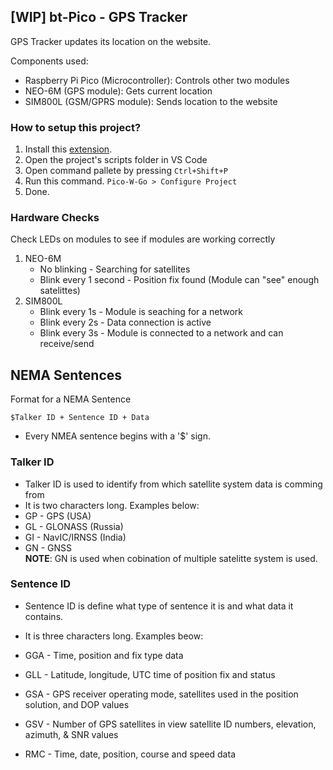 ## [WIP] bt-Pico - GPS Tracker

GPS Tracker updates its location on the website.

Components used:

- Raspberry Pi Pico (Microcontroller): Controls other two modules
- NEO-6M (GPS module): Gets current location
- SIM800L (GSM/GPRS module): Sends location to the website

### How to setup this project?

1. Install this [extension](https://marketplace.visualstudio.com/items?itemName=paulober.pico-w-go).
2. Open the project's scripts folder in VS Code
3. Open command pallete by pressing `Ctrl+Shift+P`
4. Run this command. `Pico-W-Go > Configure Project`
5. Done.

### Hardware Checks

Check LEDs on modules to see if modules are working correctly

1. NEO-6M
   - No blinking - Searching for satellites
   - Blink every 1 second - Position fix found (Module can "see" enough satelittes)
2. SIM800L
   - Blink every 1s - Module is seaching for a network
   - Blink every 2s - Data connection is active
   - Blink every 3s - Module is connected to a network and can receive/send

## NEMA Sentences

Format for a NEMA Sentence

`$Talker ID + Sentence ID + Data`

- Every NMEA sentence begins with a '$' sign.

### Talker ID

- Talker ID is used to identify from which satellite system data is comming from
- It is two characters long. Examples below:
- GP - GPS (USA)
- GL - GLONASS (Russia)
- GI - NavIC/IRNSS (India)
- GN - GNSS  
  **NOTE**: GN is used when cobination of multiple satelitte system is used.

### Sentence ID

- Sentence ID is define what type of sentence it is and what data it contains.
- It is three characters long. Examples beow:
- GGA - Time, position and fix type data
- GLL - Latitude, longitude, UTC time of position fix and status
- GSA - GPS receiver operating mode, satellites used in the position solution, and DOP values

- GSV - Number of GPS satellites in view satellite ID numbers, elevation, azimuth, & SNR values
- RMC - Time, date, position, course and speed data
